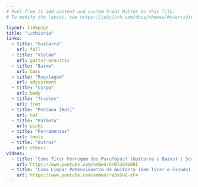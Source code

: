 ```yaml
---
# Feel free to add content and custom Front Matter to this file.
# To modify the layout, see https://jekyllrb.com/docs/themes/#overriding-theme-defaults

layout: linkpage
title: "Luthieria"
links:
  - title: "Guitarra"
    url: full
  - title: "Violão"
    url: guitar-acoustic
  - title: "Baixo"
    url: bass
  - title: "Regulagem"
    url: adjustment
  - title: "Corpo"
    url: body
  - title: "Trastes"
    url: fret
  - title: "Pestana [Nut]"
    url: nut
  - title: "Palheta"
    url: picks
  - title: "Ferramentas"
    url: tools
  - title: "Outros"
    url: others
videos:
  - title: "Como Tirar Ferrugem dos Parafusos? (Guitarra e Baixo) | Sergio Grassi"
    url: https://www.youtube.com/embed/8rRlU8XoORI
  - title: "Como Limpar Potenciômetro de Guitarra (Sem Tirar o Escudo) | Sergio Grassi"
    url: https://www.youtube.com/embed/ra3x6w8-xF4
---
```

